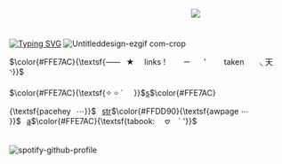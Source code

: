 ⠀⠀⠀⠀ㅤㅤㅤㅤㅤㅤㅤㅤㅤㅤㅤㅤㅤㅤㅤㅤㅤㅤㅤ⠀⠀⠀⠀![](https://komarev.com/ghpvc/?username=pt-awards&base=9000&abbreviated=&label=★&color=FFE1a6)

⠀⠀⠀⠀ㅤㅤㅤㅤㅤㅤㅤㅤㅤㅤㅤㅤㅤㅤㅤㅤㅤㅤㅤ⠀⠀⠀⠀⠀⠀⠀⠀ㅤㅤㅤㅤㅤㅤ[![Typing SVG](https://readme-typing-svg.demolab.com?font=Lobster+Two&size=30&pause=1000&color=FFC36A&background=FFD89D&center=true&width=435&lines=%22it+followed+me+home+cesar%22)](https://git.io/typing-svg)
![Untitleddesign-ezgif com-crop](https://github.com/user-attachments/assets/4238ba73-a3b8-454c-9312-53de67de3c67)

$\color{#FFE7AC}{\textsf{⸺⠀★ ⠀ links ! ⠀ ⠀  ᯇ⠀ ⠀' ⠀ ⠀ taken ⠀ ⠀◟ 天 ◝}}$

$\color{#FFE7AC}{\textsf{✧ ࿁ ˙⠀⠀}}$[s](https://spacehey.com/secretlymarkirl)$\color{#FFE7AC}{\textsf{pacehey⠀⋯}}$⠀[str](https://secretlymarkirl.straw.page)$\color{#FFDD90}{\textsf{awpage ⋯ }}$⠀[a](https://secretlymarkirl.atabook.org/)$\color{#FFE7AC}{\textsf{tabook: ⠀ 𖹭 ⠀ˊ  '}}$

‎‎‎‎‎ㅤㅤㅤ‎‎‎‎‎ㅤ‎‎‎ㅤㅤ‎‎‎‎‎‎‎‎‎‎‎‎‎‎ㅤ‎‎‎‎‎ㅤㅤㅤ‎‎‎‎‎ㅤ‎‎‎ㅤㅤ‎‎‎‎‎‎‎‎‎‎‎‎‎‎ㅤ‎‎‎‎‎ㅤㅤㅤ‎‎‎‎‎ㅤ‎‎‎ㅤㅤ‎‎‎‎‎‎‎‎‎‎‎‎‎‎ㅤ‎‎‎‎‎ㅤㅤㅤ‎‎‎‎‎ㅤ‎‎‎ㅤㅤ‎‎‎‎‎‎‎‎‎‎‎‎‎‎ㅤ![spotify-github-profile](https://spotify-github-profile.kittinanx.com/api/view?uid=3177ddkblmozlf6i35e2k4ues4ou&cover_image=true&theme=novatorem&show_offline=false&background_color=000000&interchange=false&bar_color=ffe7acb&bar_color_cover=false)

